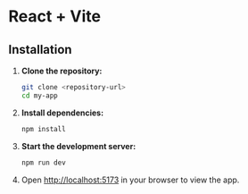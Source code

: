 # React + Vite

## Installation

1. **Clone the repository:**
    ```bash
    git clone <repository-url>
    cd my-app
    ```

2. **Install dependencies:**
    ```bash
    npm install
    ```

3. **Start the development server:**
    ```bash
    npm run dev
    ```

4. Open [http://localhost:5173](http://localhost:5173) in your browser to view the app.

